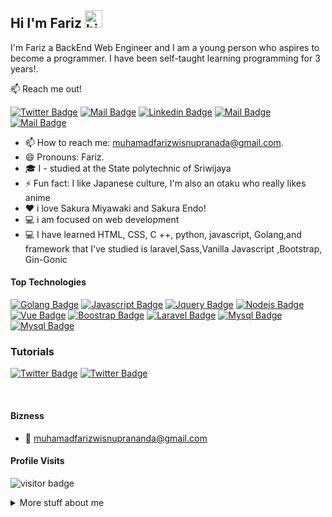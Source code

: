 ## Hi I'm Fariz <img src="https://user-images.githubusercontent.com/1303154/88677602-1635ba80-d120-11ea-84d8-d263ba5fc3c0.gif" width="28px" alt="hi">

I'm Fariz a BackEnd Web Engineer and I am a young person who aspires to become a programmer. I have been self-taught learning programming for 3 years!.

:mailbox: Reach me out!

[![Twitter Badge](https://img.shields.io/badge/-@jekeityplg-1ca0f1?style=flat&labelColor=1ca0f1&logo=twitter&logoColor=white&link=https://twitter.com/jekeityplg)](https://twitter.com/jekeityplg) [![Mail Badge](https://img.shields.io/badge/-Xvbnm48-e74c3c?style=flat&labelColor=e74c3c&logo=youtube&logoColor=white)](https://www.youtube.com/channel/UCGOEGpFC8zRhSWSrXAeuK6g) [![Linkedin Badge](https://img.shields.io/badge/-farizPrananda-0e76a8?style=flat&labelColor=0e76a8&logo=linkedin&logoColor=white)](https://www.linkedin.com/in/fariz-wisnu/) [![Mail Badge](https://img.shields.io/badge/-@otakutechid-e84393?style=flat&labelColor=e84393&logo=instagram&logoColor=white)](https://instagram.com/otakutechid) [![Mail Badge](https://img.shields.io/badge/-muhamadfarizwisnuprananda-c0392b?style=flat&labelColor=c0392b&logo=gmail&logoColor=white)](mailto:muhamadfarizwisnuprananda@gmail.com)

<!-- TODO: Add last video link -->

- 📫 How to reach me: muhamadfarizwisnupranada@gmail.com.
- 😄 Pronouns: Fariz.
-  🎓 I - studied at the State polytechnic of Sriwijaya
- ⚡ Fun fact: I like Japanese culture, I'm also an otaku who really likes anime
- :heart: i love Sakura Miyawaki and Sakura Endo!
- 💻 i am focused on web development
- 💻 I have learned HTML, CSS, C ++, python, javascript, Golang,and framework that I've studied is laravel,Sass,Vanilla Javascript ,Bootstrap, Gin-Gonic


#### Top Technologies

<!-- TODO: Make technologies links takes you to repositories -->

[![Golang Badge](	https://img.shields.io/badge/Go-00ADD8?style=for-the-badge&logo=go&logoColor=white)](#) [![Javascript Badge](https://img.shields.io/badge/-Javascript-F0DB4F?style=for-the-badge&labelColor=black&logo=javascript&logoColor=F0DB4F)](#) [![Jquery Badge](https://img.shields.io/badge/jQuery-0769AD?style=for-the-badge&logo=jquery&logoColor=white)](#) [![Nodejs Badge](https://img.shields.io/badge/-Nodejs-3C873A?style=for-the-badge&labelColor=black&logo=node.js&logoColor=3C873A)](#) [![Vue Badge](	https://img.shields.io/badge/Vue.js-35495E?style=for-the-badge&logo=vue.js&logoColor=4FC08D)](#) [![Boostrap Badge](	https://img.shields.io/badge/Bootstrap-563D7C?style=for-the-badge&logo=bootstrap&logoColor=white)](#) [![Laravel Badge](	https://img.shields.io/badge/Laravel-FF2D20?style=for-the-badge&logo=laravel&logoColor=white)](#) [![Mysql Badge](	https://img.shields.io/badge/MySQL-00000F?style=for-the-badge&logo=mysql&logoColor=white)](#) [![Mysql Badge]( https://img.shields.io/badge/Express.js-404D59?style=for-the-badge)](#)


### Tutorials


[![Twitter Badge](	https://img.shields.io/badge/dev.to-0A0A0A?style=for-the-badge&logo=dev.to&logoColor=white)](https://dev.to/xvbnm48) 
[![Twitter Badge](https://img.shields.io/badge/Hashnode-2962FF?style=for-the-badge&logo=hashnode&logoColor=white)](https://hashnode.com/@xvbnm48) 






<br />

#### Bizness
<!-- - :paperclip: [My Resume/CV](https://github.com/ipenywis/ipenywis/blob/master/resumes/resume%20v1.0.pdf) -->
- :email: muhamadfarizwisnuprananda@gmail.com


#### Profile Visits 


![visitor badge](https://visitor-badge.glitch.me/badge?page_id=jwenjian.xvbnm48-badge)


<details>
<summary>
  More stuff about me
</summary>

<br >
I am a programmer, so far I have been self-taught through the internet. But I also joined the coding community in my city.

I love sharing knowledge and putting tutorials, courses and posts together for helping other developers, and i also have a youtube channel!

#### My Goals

With hard work studying every day, I want to become a Golang developer, and work in a technology company In Japan.

### My Motivation
Hard work will not betray the results!



#### Github Stats

![Ipenywis's github stats](https://github-readme-stats.vercel.app/api?username=xvbnm48&count_private=true&theme=tokyonight&hide=contribs,prs)

## Most Languages 
[![Top Langs](https://github-readme-stats.vercel.app/api/top-langs/?username=xvbnm48&layout=compact&theme=tokyonight)](https://github.com/anuraghazra/github-readme-stats)

</details>


